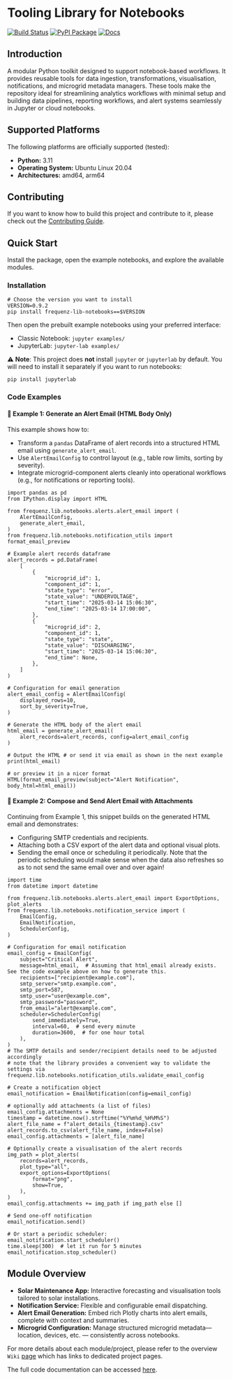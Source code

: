 # Tooling Library for Notebooks

[![Build Status](https://github.com/frequenz-floss/frequenz-lib-notebooks/actions/workflows/ci.yaml/badge.svg)](https://github.com/frequenz-floss/frequenz-lib-notebooks/actions/workflows/ci.yaml)
[![PyPI Package](https://img.shields.io/pypi/v/frequenz-lib-notebooks)](https://pypi.org/project/frequenz-lib-notebooks/)
[![Docs](https://img.shields.io/badge/docs-latest-informational)](https://frequenz-floss.github.io/frequenz-lib-notebooks/)

## Introduction

A modular Python toolkit designed to support notebook-based workflows. It provides reusable tools for data ingestion, transformations, visualisation, notifications, and microgrid metadata managers. These tools make the repository ideal for streamlining analytics workflows with minimal setup and building data pipelines, reporting workflows, and alert systems seamlessly in Jupyter or cloud notebooks.

## Supported Platforms

The following platforms are officially supported (tested):

- **Python:** 3.11
- **Operating System:** Ubuntu Linux 20.04
- **Architectures:** amd64, arm64

## Contributing

If you want to know how to build this project and contribute to it, please
check out the [Contributing Guide](CONTRIBUTING.md).

## Quick Start

Install the package, open the example notebooks, and explore the available modules.

### Installation

```
# Choose the version you want to install
VERSION=0.9.2
pip install frequenz‑lib‑notebooks==$VERSION
```

Then open the prebuilt example notebooks using your preferred interface:
- Classic Notebook: `jupyter examples/`
- JupyterLab: `jupyter-lab examples/`

⚠️ **Note**: This project does **not** install `jupyter` or `jupyterlab` by default. You will need to install it separately if you want to run notebooks:

```
pip install jupyterlab
```

### Code Examples

#### 📧 Example 1: Generate an Alert Email (HTML Body Only)

This example shows how to:
- Transform a `pandas` DataFrame of alert records into a structured HTML email using `generate_alert_email`.
- Use `AlertEmailConfig` to control layout (e.g., table row limits, sorting by severity).
- Integrate microgrid-component alerts cleanly into operational workflows (e.g., for notifications or reporting tools).

```
import pandas as pd
from IPython.display import HTML

from frequenz.lib.notebooks.alerts.alert_email import (
    AlertEmailConfig,
    generate_alert_email,
)
from frequenz.lib.notebooks.notification_utils import format_email_preview

# Example alert records dataframe
alert_records = pd.DataFrame(
    [
        {
            "microgrid_id": 1,
            "component_id": 1,
            "state_type": "error",
            "state_value": "UNDERVOLTAGE",
            "start_time": "2025-03-14 15:06:30",
            "end_time": "2025-03-14 17:00:00",
        },
        {
            "microgrid_id": 2,
            "component_id": 1,
            "state_type": "state",
            "state_value": "DISCHARGING",
            "start_time": "2025-03-14 15:06:30",
            "end_time": None,
        },
    ]
)

# Configuration for email generation
alert_email_config = AlertEmailConfig(
    displayed_rows=10,
    sort_by_severity=True,
)

# Generate the HTML body of the alert email
html_email = generate_alert_email(
    alert_records=alert_records, config=alert_email_config
)

# Output the HTML # or send it via email as shown in the next example
print(html_email)

# or preview it in a nicer format
HTML(format_email_preview(subject="Alert Notification", body_html=html_email))
```

#### 📨 Example 2: Compose and Send Alert Email with Attachments
Continuing from Example 1, this snippet builds on the generated HTML email and demonstrates:

- Configuring SMTP credentials and recipients.
- Attaching both a CSV export of the alert data and optional visual plots.
- Sending the email once or scheduling it periodically. Note that the periodic scheduling would make sense when the data also refreshes so as to not send the same email over and over again!

```
import time
from datetime import datetime

from frequenz.lib.notebooks.alerts.alert_email import ExportOptions, plot_alerts
from frequenz.lib.notebooks.notification_service import (
    EmailConfig,
    EmailNotification,
    SchedulerConfig,
)

# Configuration for email notification
email_config = EmailConfig(
    subject="Critical Alert",
    message=html_email,  # Assuming that html_email already exists. See the code example above on how to generate this.
    recipients=["recipient@example.com"],
    smtp_server="smtp.example.com",
    smtp_port=587,
    smtp_user="user@example.com",
    smtp_password="password",
    from_email="alert@example.com",
    scheduler=SchedulerConfig(
        send_immediately=True,
        interval=60,  # send every minute
        duration=3600,  # for one hour total
    ),
)
# The SMTP details and sender/recipient details need to be adjusted accordingly
# note that the library provides a convenient way to validate the settings via frequenz.lib.notebooks.notification_utils.validate_email_config

# Create a notification object
email_notification = EmailNotification(config=email_config)

# optionally add attachments (a list of files)
email_config.attachments = None
timestamp = datetime.now().strftime("%Y%m%d_%H%M%S")
alert_file_name = f"alert_details_{timestamp}.csv"
alert_records.to_csv(alert_file_name, index=False)
email_config.attachments = [alert_file_name]

# Optionally create a visualisation of the alert records
img_path = plot_alerts(
    records=alert_records,
    plot_type="all",
    export_options=ExportOptions(
        format="png",
        show=True,
    ),
)
email_config.attachments += img_path if img_path else []

# Send one-off notification
email_notification.send()

# Or start a periodic scheduler:
email_notification.start_scheduler()
time.sleep(300)  # let it run for 5 minutes
email_notification.stop_scheduler()
```

##  Module Overview

- **Solar Maintenance App:** Interactive forecasting and visualisation tools tailored to solar installations.
- **Notification Service:** Flexible and configurable email dispatching.
- **Alert Email Generation:** Embed rich Plotly charts into alert emails, complete with context and summaries.
- **Microgrid Configuration:** Manage structured microgrid metadata—location, devices, etc. — consistently across notebooks.

For more details about each module/project, please refer to the overview `Wiki` [page](https://github.com/frequenz-floss/frequenz-lib-notebooks/wiki/Frequenz-Lib-Notebooks-%E2%80%90-Overview) which has links to dedicated project pages.

The full code documentation can be accessed [here](https://frequenz-floss.github.io/frequenz-lib-notebooks/latest/).